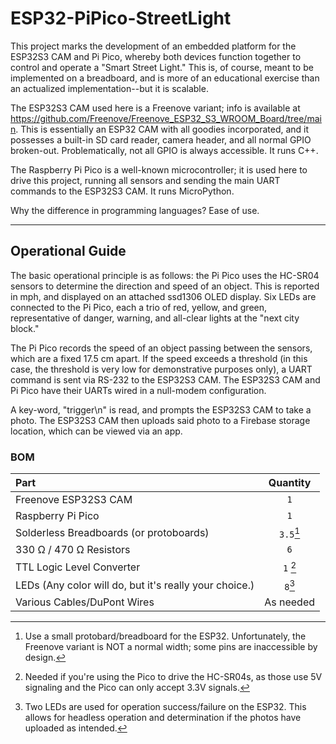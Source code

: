 # ESP32-PiPico-StreetLight

This project marks the development of an embedded platform for the ESP32S3 CAM and Pi Pico, whereby
both devices function together to control and operate a "Smart Street Light." This is, of course, meant to be implemented on a breadboard, and is more of an educational exercise than an actualized implementation--but it is scalable.

The ESP32S3 CAM used here is a Freenove variant; info is available at https://github.com/Freenove/Freenove_ESP32_S3_WROOM_Board/tree/main. This is essentially an ESP32 CAM with all goodies incorporated, and it possesses a built-in SD card reader, camera header, and all normal GPIO broken-out. Problematically, not all GPIO is always accessible. It runs C++.

The Raspberry Pi Pico is a well-known microcontroller; it is used here to drive this project, running all sensors and sending the main UART commands to the ESP32S3 CAM. It runs MicroPython.

Why the difference in programming languages? Ease of use.

---

## Operational Guide

The basic operational principle is as follows: the Pi Pico uses the HC-SR04 sensors to determine the direction and speed of an object. This is reported in mph, and displayed on an attached ssd1306 OLED display. Six LEDs are connected to the Pi Pico, each a trio of red, yellow, and green, representative of danger, warning, and all-clear lights at the "next city block."

The Pi Pico records the speed of an object passing between the sensors, which are a fixed 17.5 cm apart. If the speed exceeds a threshold (in this case, the threshold is very low for demonstrative purposes only), a UART command is sent via RS-232 to the ESP32S3 CAM. The ESP32S3 CAM and Pi Pico have their UARTs wired in a null-modem configuration.

A key-word, "trigger\n" is read, and prompts the ESP32S3 CAM to take a photo. The ESP32S3 CAM then uploads said photo to a Firebase storage location, which can be viewed via an app.

### BOM
| Part  | Quantity  |
| :--- | :---: |
| Freenove ESP32S3 CAM  | `1` |
| Raspberry Pi Pico  | `1` |
| Solderless Breadboards (or protoboards)  | `3.5`[^1] |
| 330 Ω / 470 Ω Resistors| `6` |
| TTL Logic Level Converter  | `1` [^2]|
| LEDs (Any color will do, but it's really your choice.)  | `8`[^3] |
| Various Cables/DuPont Wires| As needed |

[^1]: Use a small protobard/breadboard for the ESP32. Unfortunately, the Freenove variant is NOT a normal width; some pins are inaccessible by design.

[^2]: Needed if you're using the Pico to drive the HC-SR04s, as those use 5V signaling and the Pico can only accept 3.3V signals.

[^3]: Two LEDs are used for operation success/failure on the ESP32. This allows for headless operation and determination if the photos have uploaded as intended.
